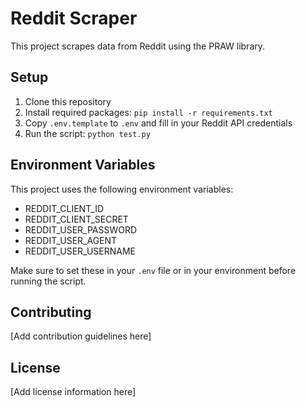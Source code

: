 # Reddit Scraper

This project scrapes data from Reddit using the PRAW library.

## Setup

1. Clone this repository
2. Install required packages: `pip install -r requirements.txt`
3. Copy `.env.template` to `.env` and fill in your Reddit API credentials
4. Run the script: `python test.py`

## Environment Variables

This project uses the following environment variables:

- REDDIT_CLIENT_ID
- REDDIT_CLIENT_SECRET
- REDDIT_USER_PASSWORD
- REDDIT_USER_AGENT
- REDDIT_USER_USERNAME

Make sure to set these in your `.env` file or in your environment before running the script.

## Contributing

[Add contribution guidelines here]

## License

[Add license information here]

